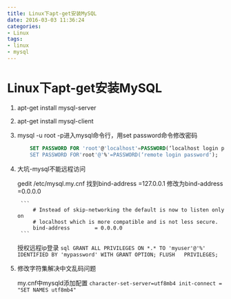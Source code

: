 ```yaml
---
title: Linux下apt-get安装MySQL
date: 2016-03-03 11:36:24
categories: 
- Linux
tags:
- linux
- mysql
---
```


# Linux下apt-get安装MySQL

1. apt-get install mysql-server

2. apt-get install mysql-client

3. mysql -u root -p进入mysql命令行，用set password命令修改密码
	```sql
        SET PASSWORD FOR 'root'@'localhost'=PASSWORD(‘localhost login password');
        SET PASSWORD FOR'root'@'%'=PASSWORD(‘remote login password');
    ```

4. 大坑-mysql不能远程访问

	gedit /etc/mysql.my.cnf
	找到bind-address      =127.0.0.1
	修改为bind-address   =0.0.0.0

		```
			# Instead of skip-networking the default is now to listen only on
			# localhost which is more compatible and is not less secure.
			bind-address        = 0.0.0.0
		```
	授权远程ip登录
		```sql
			GRANT ALL PRIVILEGES ON *.* TO 'myuser'@'%' IDENTIFIED BY 'mypassword' WITH GRANT OPTION;
			FLUSH   PRIVILEGES;
		```

5. 修改字符集解决中文乱码问题

	my.cnf中mysqld添加配置
		```
			character-set-server=utf8mb4
			init-connect = "SET NAMES utf8mb4"
		```